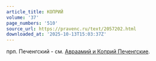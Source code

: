 ```yaml
---
article_title: КОПРИЙ
volume: '37'
page_numbers: '510'
source_url: https://pravenc.ru/text/2057202.html
downloaded_at: '2025-10-13T15:03:37Z'
---
```


прп. Печенгский - см. [Авраамий и Коприй Печенгские](<https://pravenc.ru/text/Авраамий и Коприй Печенгские.html>).

